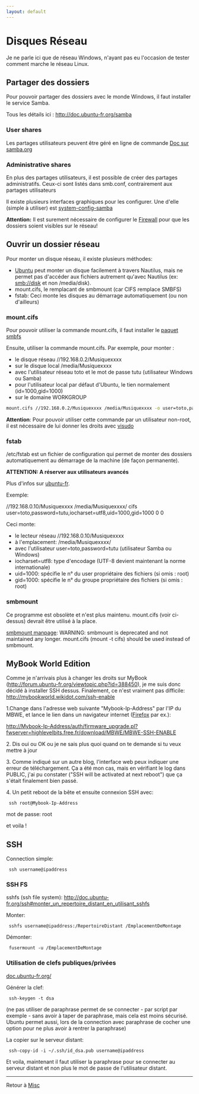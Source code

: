 ```yaml
---
layout: default
---
```


# Disques Réseau

Je ne parle ici que de réseau Windows, n'ayant pas eu l'occasion de
tester comment marche le réseau Linux.

## Partager des dossiers

Pour pouvoir partager des dossiers avec le monde Windows, il faut
installer le service Samba.

Tous les détails ici : <http://doc.ubuntu-fr.org/samba>

### User shares

Les partages utilisateurs peuvent être géré en ligne de commande [Doc
sur
samba.org](http://samba.org/samba/docs/man/manpages-3/smb.conf.5.html)

### Administrative shares

En plus des partages utilisateurs, il est possible de créer des partages
administratifs. Ceux-ci sont listés dans smb.conf, contrairement aux
partages utilisateurs

Il existe plusieurs interfaces graphiques pour les configurer. Une
d'elle (simple à utiliser) est
[system-config-samba](http://doc.ubuntu-fr.org/system-config-samba)

**Attention:** Il est surement nécessaire de configurer le
[Firewall](Programmes.md#administration)
pour que les dossiers soient visibles sur le réseau!

## Ouvrir un dossier réseau

Pour monter un disque réseau, il existe plusieurs méthodes:

- [Ubuntu](linux/dist/Ubuntu) peut monter un disque facilement à travers
  Nautilus, mais ne permet pas d'accéder aux fichiers autrement qu'avec
  Nautilus (ex: <smb://disk> et non /media/disk).
- mount.cifs, le remplacant de smbmount (car CIFS remplace SMBFS)
- fstab: Ceci monte les disques au démarrage automatiquement (ou non
  d'ailleurs)

### mount.cifs

Pour pouvoir utiliser la commande mount.cifs, il faut installer le
[paquet](Paquet) [smbfs](apt:smbfs)

Ensuite, utiliser la commande mount.cifs. Par exemple, pour monter :

- le disque réseau //192.168.0.2/Musiquexxxx
- sur le disque local /media/Musiquexxxx
- avec l'utilisateur réseau toto et le mot de passe tutu (utilisateur
  Windows ou Samba)
- pour l'utilisateur local par défaut d'Ubuntu, le tien normalement
  (id=1000,gid=1000)
- sur le domaine WORKGROUP

```sh
mount.cifs //192.168.0.2/Musiquexxxx /media/Musiquexxxx -o user=toto,password=tutu,id=1000,gid=1000,domain=WORKGROUP,iocharset=utf8
```

**Attention**: Pour pouvoir utiliser cette commande par un utilisateur
non-root, il est nécessaire de lui donner les droits avec
[visudo](Système.md#sudo)

### fstab

/etc/fstab est un fichier de configuration qui permet de monter des
dossiers automatiquement au démarrage de la machine (de façon
permanente).

**ATTENTION: A réserver aux utilisateurs avancés**

Plus d'infos sur [ubuntu-fr](http://doc.ubuntu-fr.org/mount_fstab).

Exemple:

//192.168.0.10/Musiquexxxx /media/Musiquexxxx/ cifs
user=toto,password=tutu,iocharset=utf8,uid=1000,gid=1000 0 0

Ceci monte:

- le lecteur réseau //192.168.0.10/Musiquexxxx
- à l'emplacement: /media/Musiquexxxx/
- avec l'utilisateur user=toto,password=tutu (utilisateur Samba ou
  Windows)
- iocharset=utf8: type d'encodage (UTF-8 devient maintenant la norme
  internationale)
- uid=1000: spécifie le n° du user propriétaire des fichiers (si omis :
  root)
- gid=1000: spécifie le n° du groupe propriétaire des fichiers (si omis
  : root)

### smbmount

Ce programme est obsolète et n'est plus maintenu. mount.cifs (voir
ci-dessus) devrait être utilisé à la place.

[smbmount
manpage](http://manpages.ubuntu.com/manpages/gutsy/man8/smbmount.8.html):
WARNING: smbmount is deprecated and not maintained any longer.
mount.cifs (mount -t cifs) should be used instead of smbmount.

## MyBook World Edition

Comme je n'arrivais plus à changer les droits sur MyBook
(http://forum.ubuntu-fr.org/viewtopic.php?id=388450), je me suis donc
décidé à installer SSH dessus. Finalement, ce n'est vraiment pas
difficile: <http://mybookworld.wikidot.com/ssh-enable>

1.Change dans l'adresse web suivante "Mybook-Ip-Address" par l'IP du
MBWE, et lance le lien dans un navigateur internet
([Firefox](Firefox) par ex.):

<http://Mybook-Ip-Address/auth/firmware_upgrade.pl?fwserver=highlevelbits.free.fr/download/MBWE/MBWE-SSH-ENABLE>

2\. Dis oui ou OK ou je ne sais plus quoi quand on te demande si tu veux
mettre à jour

3\. Comme indiqué sur un autre blog, l'interface web peux indiquer une
erreur de téléchargement. Ça a été mon cas, mais en vérifiant le log
dans PUBLIC, j'ai pu constater ("SSH will be activated at next reboot")
que ça s'était finalement bien passé.

4\. Un petit reboot de la bête et ensuite connexion SSH avec:

     ssh root@Mybook-Ip-Address

mot de passe: root

et voila !

## SSH

Connection simple:

     ssh username@ipaddress

### SSH FS

sshfs (ssh file system):
<http://doc.ubuntu-fr.org/ssh#monter_un_repertoire_distant_en_utilisant_sshfs>

Monter:

     sshfs username@ipaddress:/RepertoireDistant /EmplacementDeMontage

Démonter:

     fusermount -u /EmplacementDeMontage

### Utilisation de clefs publiques/privées

[doc.ubuntu-fr.org/](https://doc.ubuntu-fr.org/ssh#authentification_par_un_systeme_de_cles_publiqueprivee)

Générer la clef:

     ssh-keygen -t dsa

(ne pas utiliser de paraphrase permet de se connecter - par script par
exemple - sans avoir à taper de paraphrase, mais cela est moins
sécurisé. Ubuntu permet aussi, lors de la connection avec paraphrase de
cocher une option pour ne plus avoir à rentrer la paraphrase)

La copier sur le serveur distant:

     ssh-copy-id -i ~/.ssh/id_dsa.pub username@ipaddress

Et voila, maintenant il faut utiliser la paraphrase pour se connecter au
serveur distant et non plus le mot de passe de l'utilisateur distant.

------------------------------------------------------------------------

Retour à [Misc](Misc)
